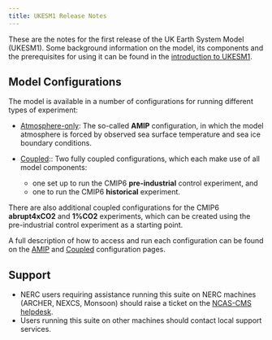 ```yaml
---
title: UKESM1 Release Notes
---
```

These are the notes for the first release of the UK Earth System Model (UKESM1). Some background information on the model, its components and the prerequisites for using it can be found in the [introduction to UKESM1](/cms-website/unified-model/configurations/ukesm/).

## Model Configurations

The model is available in a number of configurations for running different types of experiment:

* [Atmosphere-only](amip):
The so-called **AMIP** configuration, in which the model atmosphere is forced by observed sea surface temperature and sea ice boundary conditions.

* [Coupled](coupled)::
Two fully coupled configurations, which each make use of all model components:
  * one set up to run the CMIP6 **pre-industrial** control experiment, and
  * one to run the CMIP6 **historical** experiment.

There are also additional coupled configurations for the CMIP6 **abrupt4xCO2** and **1%CO2** experiments, which can be created using the pre-industrial control experiment as a starting point.

A full description of how to access and run each configuration can be found on the [AMIP](relnotes-1-0-amip) and [Coupled](relnotes-1-0-coupled) configuration pages.

## Support
* NERC users requiring assistance running this suite on NERC machines (ARCHER, NEXCS, Monsoon) should raise a ticket on the [NCAS-CMS helpdesk](https://cms-helpdesk.ncas.ac.uk).
* Users running this suite on other machines should contact local support services.

